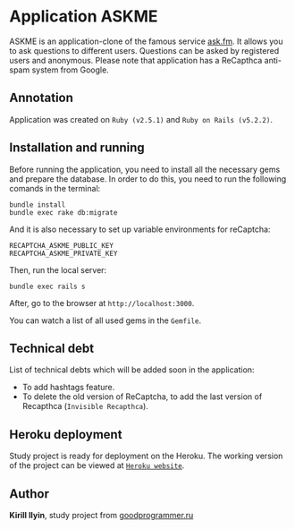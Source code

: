 # Application ASKME

ASKME is an application-clone of the famous service [ask.fm](https://ask.fm/). It allows you to ask questions to different users. Questions can be asked by registered users and anonymous. Please note that application has a ReCapthca anti-spam system from Google.


## Annotation

Application was created on `Ruby (v2.5.1)` and `Ruby on Rails (v5.2.2)`.

## Installation and running

Before running the application, you need to install all the necessary gems and prepare the database. In order to do this, you need to run the following comands in the terminal:
```
bundle install
bundle exec rake db:migrate
```
And it is also necessary to set up variable environments for reCaptcha:

```
RECAPTCHA_ASKME_PUBLIC_KEY
RECAPTCHA_ASKME_PRIVATE_KEY
```

Then, run the local server:
```
bundle exec rails s
```

After, go to the browser at `http://localhost:3000`.

You can watch a list of all used gems in the `Gemfile`.

## Technical debt

List of technical debts which will be added soon in the application:
* To add hashtags feature.
* To delete the old version of ReCaptcha, to add the last version of Recapthca (`Invisible Recapthca`).

## Heroku deployment

Study project is ready for deployment on the Heroku. The working version of the project can be viewed at [`Heroku website`](https://cuurjol-askme.herokuapp.com/).

## Author

**Kirill Ilyin**, study project from [goodprogrammer.ru](https://goodprogrammer.ru/)
